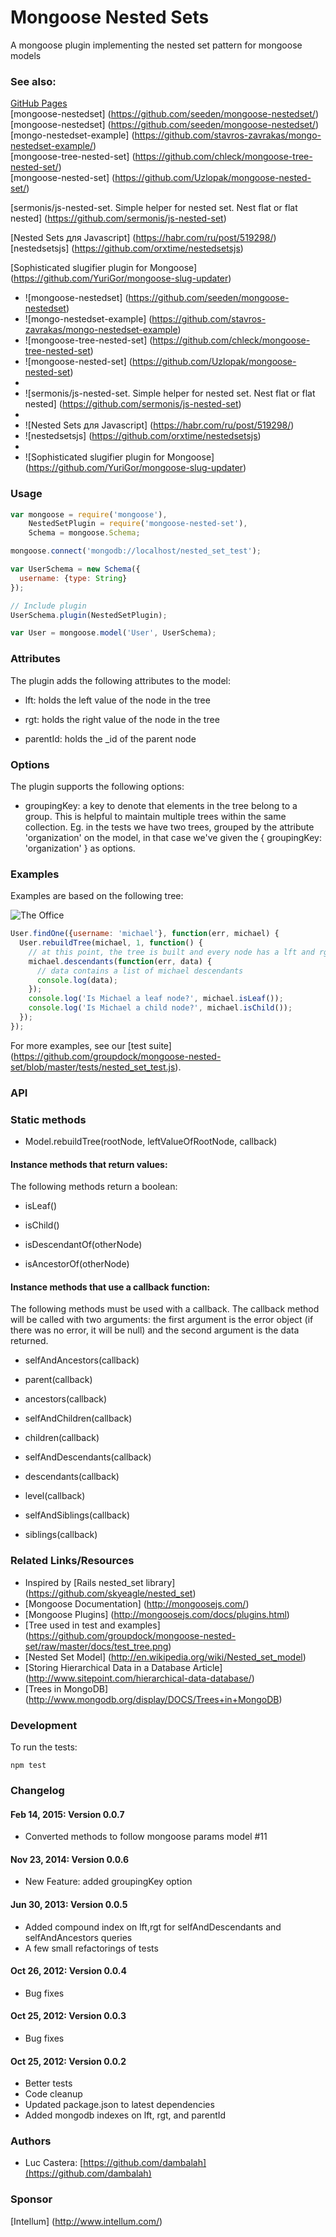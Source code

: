 # Mongoose Nested Sets

A mongoose plugin implementing the nested set pattern for mongoose models

### See also:  
[GitHub Pages](https://pages.github.com/)   
[mongoose-nestedset] (https://github.com/seeden/mongoose-nestedset/)   
[mongoose-nestedset] (https://github.com/seeden/mongoose-nestedset/)   
[mongo-nestedset-example] (https://github.com/stavros-zavrakas/mongo-nestedset-example/)   
[mongoose-tree-nested-set] (https://github.com/chleck/mongoose-tree-nested-set/)   
[mongoose-nested-set] (https://github.com/Uzlopak/mongoose-nested-set/)   
   
[sermonis/js-nested-set. Simple helper for nested set. Nest flat or flat nested] (https://github.com/sermonis/js-nested-set)   
    
[Nested Sets для Javascript] (https://habr.com/ru/post/519298/)   
[nestedsetsjs] (https://github.com/orxtime/nestedsetsjs)   
   
[Sophisticated slugifier plugin for Mongoose] (https://github.com/YuriGor/mongoose-slug-updater)     


* ![mongoose-nestedset] (https://github.com/seeden/mongoose-nestedset)
* ![mongo-nestedset-example] (https://github.com/stavros-zavrakas/mongo-nestedset-example)
* ![mongoose-tree-nested-set] (https://github.com/chleck/mongoose-tree-nested-set)
* ![mongoose-nested-set] (https://github.com/Uzlopak/mongoose-nested-set)
*
* ![sermonis/js-nested-set. Simple helper for nested set. Nest flat or flat nested] (https://github.com/sermonis/js-nested-set)
* 
* ![Nested Sets для Javascript] (https://habr.com/ru/post/519298/)
* ![nestedsetsjs] (https://github.com/orxtime/nestedsetsjs)
*
* ![Sophisticated slugifier plugin for Mongoose] (https://github.com/YuriGor/mongoose-slug-updater)  

### Usage

```javascript
var mongoose = require('mongoose'),
    NestedSetPlugin = require('mongoose-nested-set'),
    Schema = mongoose.Schema;

mongoose.connect('mongodb://localhost/nested_set_test');

var UserSchema = new Schema({
  username: {type: String}
});

// Include plugin
UserSchema.plugin(NestedSetPlugin);

var User = mongoose.model('User', UserSchema);
```

### Attributes

The plugin adds the following attributes to the model:

* lft: holds the left value of the node in the tree

* rgt: holds the right value of the node in the tree

* parentId: holds the _id of the parent node

### Options

The plugin supports the following options:

* groupingKey: a key to denote that elements in the tree belong to a group. This is helpful to maintain multiple trees within the same collection. Eg. in the tests we have two trees, grouped by the attribute 'organization' on the model, in that case we've given the { groupingKey: 'organization' } as options.

### Examples

Examples are based on the following tree:

![The Office](https://github.com/groupdock/mongoose-nested-set/raw/master/docs/test_tree.png "The Office")

```javascript
User.findOne({username: 'michael'}, function(err, michael) {
  User.rebuildTree(michael, 1, function() {
    // at this point, the tree is built and every node has a lft and rgt value.
    michael.descendants(function(err, data) {
      // data contains a list of michael descendants
      console.log(data);
    });
    console.log('Is Michael a leaf node?', michael.isLeaf());
    console.log('Is Michael a child node?', michael.isChild());
  });
});
```

For more examples, see our [test suite] (https://github.com/groupdock/mongoose-nested-set/blob/master/tests/nested_set_test.js).

### API

### Static methods

* Model.rebuildTree(rootNode, leftValueOfRootNode, callback)

#### Instance methods that return values:

The following methods return a boolean:

* isLeaf()

* isChild()

* isDescendantOf(otherNode)

* isAncestorOf(otherNode)


#### Instance methods that use a callback function:

The following methods must be used with a callback. The callback method will be called with two arguments: the first argument is the error object (if there was no error, it will be null) and the second argument is the data returned.

* selfAndAncestors(callback)

* parent(callback)

* ancestors(callback)

* selfAndChildren(callback)

* children(callback)

* selfAndDescendants(callback)

* descendants(callback)

* level(callback)

* selfAndSiblings(callback)

* siblings(callback)


### Related Links/Resources

* Inspired by [Rails nested_set library] (https://github.com/skyeagle/nested_set)
* [Mongoose Documentation] (http://mongoosejs.com/)
* [Mongoose Plugins] (http://mongoosejs.com/docs/plugins.html)
* [Tree used in test and examples] (https://github.com/groupdock/mongoose-nested-set/raw/master/docs/test_tree.png)
* [Nested Set Model] (http://en.wikipedia.org/wiki/Nested_set_model)
* [Storing Hierarchical Data in a Database Article] (http://www.sitepoint.com/hierarchical-data-database/)
* [Trees in MongoDB] (http://www.mongodb.org/display/DOCS/Trees+in+MongoDB)

### Development

To run the tests:

```
npm test
```


### Changelog


#### Feb 14, 2015: Version 0.0.7

* Converted methods to follow mongoose params model #11

#### Nov 23, 2014: Version 0.0.6

* New Feature: added groupingKey option

#### Jun 30, 2013: Version 0.0.5

* Added compound index on lft,rgt for selfAndDescendants and
  selfAndAncestors queries
* A few small refactorings of tests

#### Oct 26, 2012: Version 0.0.4

* Bug fixes

#### Oct 25, 2012: Version 0.0.3

* Bug fixes

#### Oct 25, 2012: Version 0.0.2

* Better tests
* Code cleanup
* Updated package.json to latest dependencies
* Added mongodb indexes on lft, rgt, and parentId

### Authors

* Luc Castera: [https://github.com/dambalah](https://github.com/dambalah)

### Sponsor

[Intellum] (http://www.intellum.com/)
